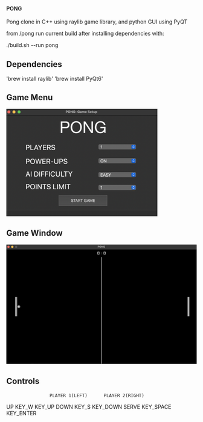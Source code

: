 #### PONG

Pong clone in C++ using raylib game library, and python GUI using PyQT

from /pong run current build after installing dependencies with:

./build.sh --run pong

## Dependencies

'brew install raylib'
'brew install PyQt6'

## Game Menu

<img src="./images/pong_menu.png" width="400" />

## Game Window

<img src="./images/pong_game.png" width="600" />

## Controls

                    PLAYER 1(LEFT)      PLAYER 2(RIGHT)
UP                      KEY_W               KEY_UP
DOWN                    KEY_S               KEY_DOWN
SERVE                   KEY_SPACE           KEY_ENTER

